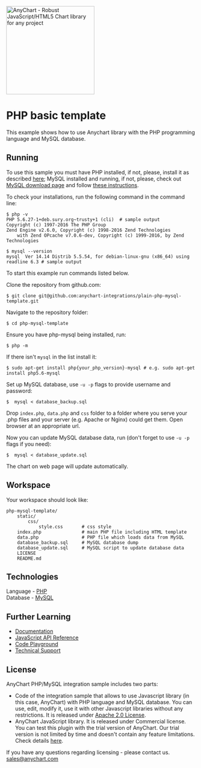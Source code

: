 [<img src="https://cdn.anychart.com/images/logo-transparent-segoe.png?2" width="234px" alt="AnyChart - Robust JavaScript/HTML5 Chart library for any project">](https://www.anychart.com)
# PHP basic template

This example shows how to use Anychart library with the PHP programming language and MySQL database.

## Running

To use this sample you must have PHP installed, if not, please, install it as described [here](http://php.net/manual/en/faq.installation.php);
MySQL installed and running, if not, please, check out [MySQL download page](https://dev.mysql.com/downloads/installer/) and follow [these instructions](http://dev.mysql.com/doc/refman/5.7/en/installing.html).

To check your installations, run the following command in the command line:
```
$ php -v
PHP 5.6.27-1+deb.sury.org~trusty+1 (cli)  # sample output
Copyright (c) 1997-2016 The PHP Group
Zend Engine v2.6.0, Copyright (c) 1998-2016 Zend Technologies
    with Zend OPcache v7.0.6-dev, Copyright (c) 1999-2016, by Zend Technologies

$ mysql --version
mysql  Ver 14.14 Distrib 5.5.54, for debian-linux-gnu (x86_64) using readline 6.3 # sample output
```

To start this example run commands listed below.

Clone the repository from github.com:
```
$ git clone git@github.com:anychart-integrations/plain-php-mysql-template.git
```

Navigate to the repository folder:
```
$ cd php-mysql-template
```

Ensure you have php-mysql being installed, run:
```
$ php -m
```
If there isn't `mysql` in the list install it:
```
$ sudo apt-get install php{your_php_version}-mysql # e.g. sudo apt-get install php5.6-mysql
```

Set up MySQL database, use `-u -p` flags to provide username and password:
```
$  mysql < database_backup.sql
```

Drop `index.php`, `data.php` and `css` folder to a folder where you serve your .php files and your server (e.g. Apache or Nginx) could get them.
Open browser at an appropriate url.

Now you can update MySQL database data, run (don't forget to use `-u -p` flags if you need):
```
$  mysql < database_update.sql
```
The chart on web page will update automatically.

## Workspace
Your workspace should look like:
```
php-mysql-template/
    static/
        css/
            style.css       # css style
    index.php               # main PHP file including HTML template
    data.php                # PHP file which loads data from MySQL
    database_backup.sql     # MySQL database dump
    database_update.sql     # MySQL script to update database data
    LICENSE
    README.md
```

## Technologies
Language - [PHP](http://php.net)<br />
Database - [MySQL](https://www.mysql.com/)<br />

## Further Learning
* [Documentation](https://docs.anychart.com)
* [JavaScript API Reference](https://api.anychart.com)
* [Code Playground](https://playground.anychart.com)
* [Technical Support](https://www.anychart.com/support)

## License
AnyChart PHP/MySQL integration sample includes two parts:
- Code of the integration sample that allows to use Javascript library (in this case, AnyChart) with PHP language and MySQL database. You can use, edit, modify it, use it with other Javascript libraries without any restrictions. It is released under [Apache 2.0 License](https://github.com/anychart-integrations/plain-php-mysql-template/blob/master/LICENSE).
- AnyChart JavaScript library. It is released under Commercial license. You can test this plugin with the trial version of AnyChart. Our trial version is not limited by time and doesn't contain any feature limitations. Check details [here](https://www.anychart.com/buy/).

If you have any questions regarding licensing - please contact us. <sales@anychart.com>

